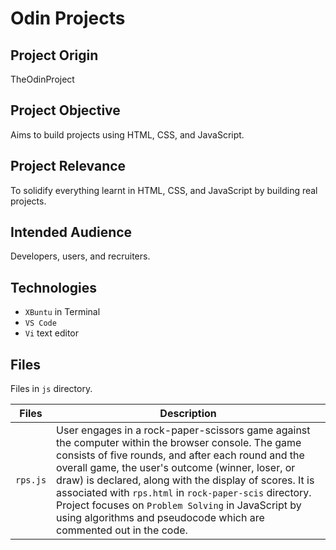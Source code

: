 # Odin Projects

## Project Origin
TheOdinProject

## Project Objective
Aims to build projects using HTML, CSS, and JavaScript.

## Project Relevance
To solidify everything learnt in HTML, CSS, and JavaScript by building real projects.

## Intended Audience
Developers, users, and recruiters.

## Technologies
* `XBuntu` in Terminal
* `VS Code`
* `Vi` text editor

## Files
Files in `js` directory.

| Files | Description |
| - | - |
|`rps.js`| User engages in a rock-paper-scissors game against the computer within the browser console. The game consists of five rounds, and after each round and the overall game, the user's outcome (winner, loser, or draw) is declared, along with the display of scores. It is associated with `rps.html` in `rock-paper-scis` directory. Project focuses on `Problem Solving` in JavaScript by using algorithms and pseudocode which are commented out in the code.|